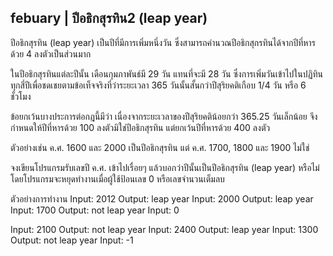## febuary | ปีอธิกสุรทิน2 (leap year)
ปีอธิกสุรทิน (leap year) เป็นปีที่มีการเพิ่มหนึ่งวัน ซึ่งสามารถคำนวณปีอธิกสุกรทินได้จากปีที่หารด้วย 4 ลงตัวเป็นส่วนมาก

ในปีอธิกสุรทินแต่ละปีนั้น เดือนกุมภาพันธ์มี 29 วัน แทนที่จะมี 28 วัน ซึ่งการเพิ่มวันเข้าไปในปฏิทินทุกสี่ปีเพื่อชดเชยตามข้อเท็จจริงที่ว่าระยะเวลา 365 วันนั้นสั้นกว่าปีสุริยคติเกือบ 1/4 วัน หรือ 6 ชั่วโมง

ข้อยกเว้นบางประการต่อกฎนี้มีว่า เนื่องจากระยะเวลาของปีสุริยคติน้อยกว่า 365.25 วันเล็กน้อย จึงกำหนดให้ปีที่หารด้วย 100 ลงตัวมิใช่ปีอธิกสุรทิน แต่ยกเว้นปีที่หารด้วย 400 ลงตัว

ตัวอย่างเช่น ค.ศ. 1600 และ 2000 เป็นปีอธิกสุรทิน แต่ ค.ศ. 1700, 1800 และ 1900 ไม่ใช่

จงเขียนโปรแกรมรับเลขปี ค.ศ. เข้าไปเรื่อยๆ แล้วบอกว่าปีนั้นเป็นปีอธิกสุรทิน (leap year) หรือไม่ โดยโปรแกรมจะหยุดทำงานเมื่อผู้ใช้ป้อนเลข 0 หรือเลขจำนวนเต็มลบ

ตัวอย่างการทำงาน
Input: 2012
Output: leap year
Input: 2000
Output: leap year
Input: 1700
Output: not leap year
Input: 0

Input: 2100
Output: not leap year
Input: 2400
Output: leap year
Input: 1300
Output: not leap year
Input: -1